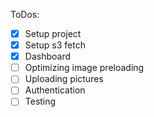 ToDos:

- [x] Setup project
- [x] Setup s3 fetch
- [x] Dashboard
- [ ] Optimizing image preloading
- [ ] Uploading pictures
- [ ] Authentication
- [ ] Testing
